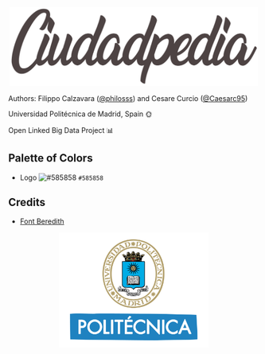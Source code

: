 <p align="center">
<a href="https://github.com/philosss/Ciudadpedia"><img src="https://github.com/philosss/Ciudadpedia/blob/master/graphics/Logo.png?raw=true" width="500px"></a>
</p>

Authors:  Filippo Calzavara ([@philosss](https://github.com/philosss)) and Cesare Curcio ([@Caesarc95](https://github.com/Caesarc95))


Universidad Politécnica de Madrid, Spain 🌞


Open Linked Big Data Project 📊

## Palette of Colors
- Logo ![#585858](https://placehold.it/15/585858/000000?text=+) `#585858`


## Credits
- [Font Beredith](https://www.dafont.com/es/beredith.font)

<p align="center">
<a href="http://upm.es/"><img src="https://github.com/philosss/Ciudadpedia/blob/master/graphics/images/upm.png" width="300px"></a>
</p>
